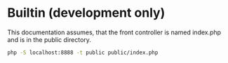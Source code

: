 
# Builtin (development only)

This documentation assumes, that the front controller is named index.php and is in the public directory.

```sh
php -S localhost:8888 -t public public/index.php
```
